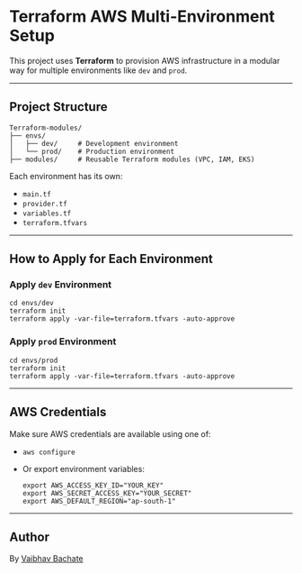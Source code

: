 # Terraform AWS Multi-Environment Setup

This project uses **Terraform** to provision AWS infrastructure in a modular way for multiple environments like `dev` and `prod`.

---

## Project Structure

    Terraform-modules/
    ├── envs/
    │   ├── dev/     # Development environment
    │   └── prod/    # Production environment
    ├── modules/     # Reusable Terraform modules (VPC, IAM, EKS)

Each environment has its own:
- `main.tf`
- `provider.tf`
- `variables.tf`
- `terraform.tfvars`

---

## How to Apply for Each Environment

### Apply `dev` Environment

    cd envs/dev
    terraform init
    terraform apply -var-file=terraform.tfvars -auto-approve

### Apply `prod` Environment

    cd envs/prod
    terraform init
    terraform apply -var-file=terraform.tfvars -auto-approve

---

##  AWS Credentials

Make sure AWS credentials are available using one of:

- `aws configure`
- Or export environment variables:

      export AWS_ACCESS_KEY_ID="YOUR_KEY"
      export AWS_SECRET_ACCESS_KEY="YOUR_SECRET"
      export AWS_DEFAULT_REGION="ap-south-1"

---

##  Author

By [Vaibhav Bachate](https://github.com/Vaibhav-Bachate)
